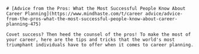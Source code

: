 
    # [Advice from the Pros: What the Most Successful People Know About Career Planning](https://www.mindhaste.com/t/career advice/advice-from-the-pros-what-the-most-successful-people-know-about-career-planning-475)

    Covet success? Then heed the counsel of the pros! To make the most of your career, here are the tips and tricks that the world's most triumphant individuals have to offer when it comes to career planning.
    